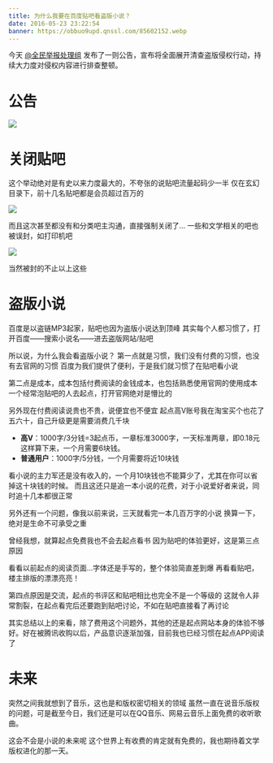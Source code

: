 ```yaml
---
title: 为什么我要在百度贴吧看盗版小说？
date: 2016-05-23 23:22:54
banner: https://obbuo9upd.qnssl.com/85602152.webp
---
```

今天 [@全民举报处理组](https://tieba.baidu.com/home/main?un=%E5%85%A8%E6%B0%91%E4%B8%BE%E6%8A%A5%E5%A4%84%E7%90%86%E7%BB%84&ie=utf-8&fr=pb&ie=utf-8) 发布了一则公告，宣布将全面展开清查盗版侵权行动，持续大力度对侵权内容进行排查整顿。

<!--more-->

# 公告

![](https://obbuo9upd.qnssl.com/16-5-23/13221215.jpg)

# 关闭贴吧

这个举动绝对是有史以来力度最大的，不夸张的说贴吧流量起码少一半
仅在玄幻目录下，前十几名贴吧都是会员超过百万的

![](https://obbuo9upd.qnssl.com/16-5-23/55027839.jpg)

而且这次甚至都没有和分类吧主沟通，直接强制关闭了...
一些和文学相关的吧也被误封，如打印机吧

![](https://obbuo9upd.qnssl.com/16-5-23/99511634.jpg)

当然被封的不止以上这些

# 盗版小说

百度是以盗链MP3起家，贴吧也因为盗版小说达到顶峰
其实每个人都习惯了，打开百度——搜索小说名——进去盗版网站/贴吧

所以说，为什么我会看盗版小说？
第一点就是习惯，我们没有付费的习惯，也没有去官网的习惯
百度为我们提供了便利，于是我们就习惯了在贴吧看小说

第二点是成本，成本包括付费阅读的金钱成本，也包括熟悉使用官网的使用成本
一个经常泡贴吧的人去起点，打开官网绝对是懵比的

另外现在付费阅读说贵也不贵，说便宜也不便宜
起点高V账号我在淘宝买个也花了五六十，自己升级更是需要消费几千块
- **高V**：1000字/3分钱=3起点币，一章标准3000字，一天标准两章，即0.18元
这样算下来，一个月需要6块钱。
- **普通用户**：1000字/5分钱，一个月需要将近10块钱

看小说的主力军还是没有收入的，一个月10块钱也不能算少了，尤其在你可以省掉这十块钱的时候。
而且这还只是追一本小说的花费，对于小说爱好者来说，同时追十几本都很正常

另外还有一个问题，像我以前来说，三天就看完一本几百万字的小说
换算一下，绝对是生命不可承受之重

曾经我想，就算起点免费我也不会去起点看书
因为贴吧的体验更好，这是第三点原因

看看以前起点的阅读页面...字体还是手写的，整个体验简直差到爆
再看看贴吧，楼主排版的漂漂亮亮！

第四点原因是交流，起点的书评区和贴吧相比也完全不是一个等级的
这就令人非常割裂，在起点看完后还要跑到贴吧讨论，不如在贴吧直接看了再讨论

其实总结以上的来看，除了费用这个问题外，其他的还是起点网站本身的体验不够好。好在被腾讯收购以后，产品意识逐渐加强，目前我也已经习惯在起点APP阅读了


# 未来

突然之间我就想到了音乐，这也是和版权密切相关的领域
虽然一直在说音乐版权的问题，可是截至今日，我们还是可以在QQ音乐、网易云音乐上面免费的收听歌曲。

这会不会是小说的未来呢
这个世界上有收费的肯定就有免费的，我也期待着文学版权进化的那一天。
